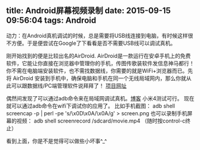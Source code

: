 title: Android屏幕视频录制
date: 2015-09-15 09:56:04
tags: Android
---

动力：在Android真机调试的时候，总是需要将USB线连接到电脑，有时候这样很不方便。于是便尝试在Google了下看看是否不需要USB线可以调试真机。

刚开始找到的便是比较出名的AirDroid.
AirDroid是一款运行在安卓手机上的免费软件，它能让你直接在浏览器中管理你的手机，传图传歌装软件发信息神马都行！你不需在电脑端安装软件，也不需找数据线，你需要的就是WiFi+浏览器而已。先将 AirDroid 安装到手机中，确保电脑和手机在同一个无线局域网内，那么你就从此可以跟数据线/PC端管理软件说拜拜了！
[项目网址](https://www.airdroid.com/zh-cn/)


偶然间发现了可以通过adb命令来在局域网调试真机。[博客](http://stormzhang.com/android/2014/08/27/adb-over-wifi/)
小米4测试可行。
现在就可以通过adb命令在wifi下调试你的应用了。
比如手机截图：
adb shell screencap -p | perl -pe 's/\x0D\x0A/\x0A/g' > screen.png
也可以录制手机屏幕的视频：
adb shell screenrecord /sdcard/movie.mp4    （随时按control-c终止）

看到上面，你是不是觉得可以做些小坏事^_^




